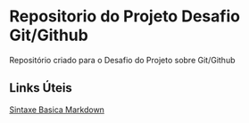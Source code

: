 # Repositorio do Projeto Desafio Git/Github
Repositório criado para o Desafio do Projeto sobre Git/Github

## Links Úteis
[Sintaxe Basica Markdown](https://www.markdownguide.org/basic-syntax/)
